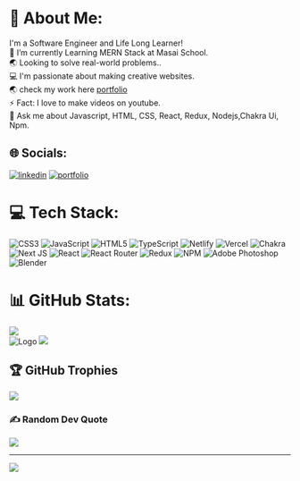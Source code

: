 # 💫 About Me:
I'm a Software Engineer and Life Long Learner!<br>🌱 I’m currently Learning MERN Stack at Masai School.<br>🌏 Looking to solve real-world problems..<br>💻 I'm passionate about making creative websites.<br>🌏 check my work here <a href='https://123rishujha.github.io/'>portfolio</a><br>⚡ Fact: I love to make videos on youtube.<br>💬 Ask me about Javascript, HTML, CSS, React, Redux, Nodejs,Chakra 
Ui, Npm.


## 🌐 Socials:
[![linkedin](https://img.shields.io/badge/linkedin-0A66C2?style=for-the-badge&logo=linkedin&logoColor=white)](https://linkedin.com/in/rishu-jha)
[![portfolio](https://img.shields.io/badge/my_portfolio-000?style=for-the-badge&logo=ko-fi&logoColor=white)](https://123rishujha.github.io/)

# 💻 Tech Stack:
![CSS3](https://img.shields.io/badge/css3-%231572B6.svg?style=for-the-badge&logo=css3&logoColor=white) ![JavaScript](https://img.shields.io/badge/javascript-%23323330.svg?style=for-the-badge&logo=javascript&logoColor=%23F7DF1E) ![HTML5](https://img.shields.io/badge/html5-%23E34F26.svg?style=for-the-badge&logo=html5&logoColor=white) ![TypeScript](https://img.shields.io/badge/typescript-%23007ACC.svg?style=for-the-badge&logo=typescript&logoColor=white) ![Netlify](https://img.shields.io/badge/netlify-%23000000.svg?style=for-the-badge&logo=netlify&logoColor=#00C7B7) ![Vercel](https://img.shields.io/badge/vercel-%23000000.svg?style=for-the-badge&logo=vercel&logoColor=white) ![Chakra](https://img.shields.io/badge/chakra-%234ED1C5.svg?style=for-the-badge&logo=chakraui&logoColor=white) ![Next JS](https://img.shields.io/badge/Next-black?style=for-the-badge&logo=next.js&logoColor=white) ![React](https://img.shields.io/badge/react-%2320232a.svg?style=for-the-badge&logo=react&logoColor=%2361DAFB) ![React Router](https://img.shields.io/badge/React_Router-CA4245?style=for-the-badge&logo=react-router&logoColor=white) ![Redux](https://img.shields.io/badge/redux-%23593d88.svg?style=for-the-badge&logo=redux&logoColor=white) ![NPM](https://img.shields.io/badge/NPM-%23000000.svg?style=for-the-badge&logo=npm&logoColor=white) ![Adobe Photoshop](https://img.shields.io/badge/adobephotoshop-%2331A8FF.svg?style=for-the-badge&logo=adobephotoshop&logoColor=white) ![Blender](https://img.shields.io/badge/blender-%23F5792A.svg?style=for-the-badge&logo=blender&logoColor=white)
# 📊 GitHub Stats:
![](https://github-readme-stats.vercel.app/api/top-langs/?username=123rishujha&theme=tokyonight&hide_border=false&include_all_commits=true&count_private=true&layout=compact)<br/>
![Logo](https://github-readme-stats.vercel.app/api?username=123rishujha&theme=tokyonight&hide_border=false&include_all_commits=true&count_private=true)
![](https://github-readme-streak-stats.herokuapp.com/?user=123rishujha&theme=tokyonight&hide_border=false)


## 🏆 GitHub Trophies
![](https://github-profile-trophy.vercel.app/?username=123rishujha&theme=radical&no-frame=false&no-bg=false&margin-w=4)

### ✍️ Random Dev Quote
![](https://quotes-github-readme.vercel.app/api?type=horizontal&theme=radical)



---
[![](https://visitcount.itsvg.in/api?id=123rishujha&icon=0&color=0)](https://visitcount.itsvg.in)

<!-- Proudly created with GPRM ( https://gprm.itsvg.in ) -->
